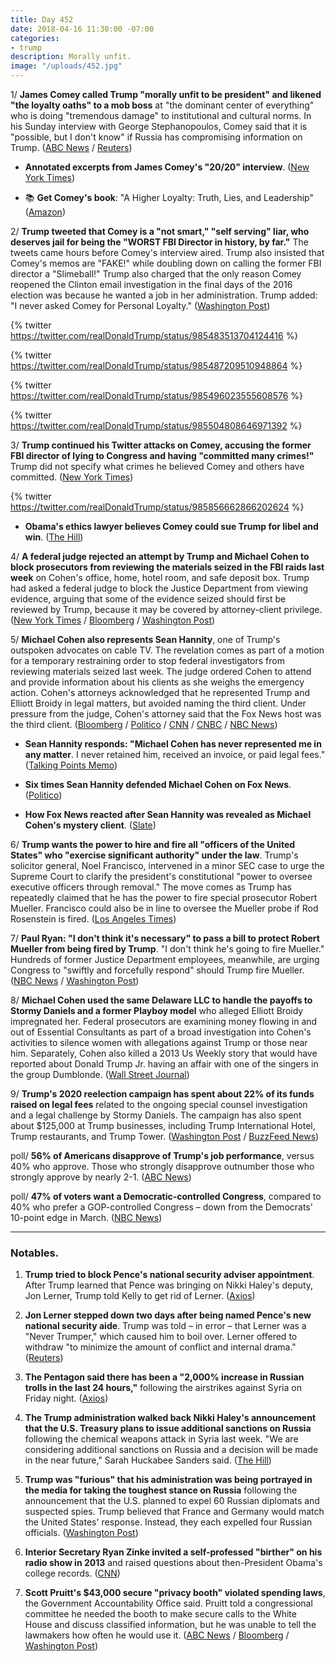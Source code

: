 ```yaml
---
title: Day 452
date: 2018-04-16 11:30:00 -07:00
categories:
- trump
description: Morally unfit.
image: "/uploads/452.jpg"
---
```


1/ **James Comey called Trump "morally unfit to be president" and likened "the loyalty oaths" to a mob boss** at "the dominant center of everything" who is doing "tremendous damage" to institutional and cultural norms. In his Sunday interview with George Stephanopoulos, Comey said that it is "possible, but I don't know" if Russia has compromising information on Trump. ([ABC News](http://abcnews.go.com/Site/transcript-james-comeys-interview-abc-news-chief-anchor/story?id=54488723) / [Reuters](https://www.reuters.com/article/us-usa-comey-book/fired-fbi-director-comey-says-trump-morally-unfit-abc-news-interview-idUSKBN1HM0O5))

* **Annotated excerpts from James Comey's "20/20" interview**. ([New York Times](https://www.nytimes.com/2018/04/15/us/politics/comey-abc-interview-excerpts.html))

* 📚 **Get Comey's book**: "A Higher Loyalty: Truth, Lies, and Leadership" ([Amazon](https://amzn.to/2JNqHUK))

2/ **Trump tweeted that Comey is a "not smart," "self serving" liar, who deserves jail for being the "WORST FBI Director in history, by far."** The tweets came hours before Comey's interview aired. Trump also insisted that Comey's memos are "FAKE!" while doubling down on calling the former FBI director a "Slimeball!" Trump also charged that the only reason Comey reopened the Clinton email investigation in the final days of the 2016 election was because he wanted a job in her administration. Trump added: "I never asked Comey for Personal Loyalty." ([Washington Post](https://www.washingtonpost.com/politics/trump-assails-comey-in-tweetstorm-calls-for-ex-fbi-director-to-be-imprisoned/2018/04/15/af00c178-40af-11e8-ad8f-27a8c409298b_story.html?utm_term=.339b68a029df))

{% twitter https://twitter.com/realDonaldTrump/status/985483513704124416 %}

{% twitter https://twitter.com/realDonaldTrump/status/985487209510948864 %}

{% twitter https://twitter.com/realDonaldTrump/status/985496023555608576 %}

{% twitter https://twitter.com/realDonaldTrump/status/985504808646971392 %}

3/ **Trump continued his Twitter attacks on Comey, accusing the former FBI director of lying to Congress and having "committed many crimes!"** Trump did not specify what crimes he believed Comey and others have committed. ([New York Times](https://www.nytimes.com/2018/04/16/us/politics/trump-comey-clinton.html))

{% twitter https://twitter.com/realDonaldTrump/status/985856662866202624 %}

* **Obama's ethics lawyer believes Comey could sue Trump for libel and win**. ([The Hill](http://thehill.com/homenews/administration/383349-obama-ethics-chief-comey-could-sue-trump-for-libel-and-might-win))

4/ **A federal judge rejected an attempt by Trump and Michael Cohen to block prosecutors from reviewing the materials seized in the FBI raids last week** on Cohen's office, home, hotel room, and safe deposit box. Trump had asked a federal judge to block the Justice Department from viewing evidence, arguing that some of the evidence seized should first be reviewed by Trump, because it may be covered by attorney-client privilege. ([New York Times](https://www.nytimes.com/2018/04/16/nyregion/michael-cohen-court-hearing.html) / [Bloomberg](https://www.bloomberg.com/news/articles/2018-04-16/trump-seeks-to-delay-his-own-justice-department-in-cohen-probe) / [Washington Post](https://www.washingtonpost.com/world/national-security/trump-wants-to-review-material-seized-from-personal-lawyer-before-federal-investigators/2018/04/15/c927d9f4-4115-11e8-bba2-0976a82b05a2_story.html))

5/ **Michael Cohen also represents Sean Hannity**, one of Trump's outspoken advocates on cable TV. The revelation comes as part of a motion for a temporary restraining order to stop federal investigators from reviewing materials seized last week. The judge ordered Cohen to attend and provide information about his clients as she weighs the emergency action. Cohen's attorneys acknowledged that he represented Trump and Elliott Broidy in legal matters, but avoided naming the third client. Under pressure from the judge, Cohen's attorney said that the Fox News host was the third client. ([Bloomberg](https://www.bloomberg.com/news/articles/2018-04-16/fox-news-s-hannity-shares-lawyer-with-president-he-defends-on-tv) / [Politico](https://www.politico.com/story/2018/04/16/michael-cohen-client-list-526288) / [CNN](https://www.cnn.com/2018/04/16/politics/michael-cohen-hearing/index.html) / [CNBC](https://www.cnbc.com/2018/04/16/trump-lawyer-michael-cohen-refuses-to-identify-clients-as-court-faceoff-looms.html) / [NBC News](https://www.nbcnews.com/politics/donald-trump/trump-wants-review-some-materials-seized-cohen-fbi-raid-n866226))

* **Sean Hannity responds: "Michael Cohen has never represented me in any matter**. I never retained him, received an invoice, or paid legal fees." ([Talking Points Memo](https://talkingpointsmemo.com/livewire/sean-hannity-revealed-to-be-third-cohen-client))

* **Six times Sean Hannity defended Michael Cohen on Fox News**. ([Politico](https://www.politico.com/video/2018/04/16/six-times-sean-hannity-defended-michael-cohen-on-fox-news-065803))

* **How Fox News reacted after Sean Hannity was revealed as Michael Cohen's mystery client**. ([Slate](https://slate.com/news-and-politics/2018/04/fox-news-live-reaction-when-sean-hannity-named-as-michael-cohen-client.html))

6/ **Trump wants the power to hire and fire all "officers of the United States" who "exercise significant authority" under the law**. Trump's solicitor general, Noel Francisco, intervened in a minor SEC case to urge the Supreme Court to clarify the president's constitutional "power to oversee executive officers through removal." The move comes as Trump has repeatedly claimed that he has the power to fire special prosecutor Robert Mueller. Francisco could also be in line to oversee the Mueller probe if Rod Rosenstein is fired. ([Los Angeles Times](http://www.latimes.com/politics/la-na-pol-court-trump-fire-20180415-story.html))

7/ **Paul Ryan: "I don't think it's necessary" to pass a bill to protect Robert Mueller from being fired by Trump**. "I don't think he's going to fire Mueller." Hundreds of former Justice Department employees, meanwhile, are urging Congress to "swiftly and forcefully respond" should Trump fire Mueller. ([NBC News](https://www.nbcnews.com/politics/congress/paul-ryan-not-necessary-bring-bill-protect-mueller-n866086) / [Washington Post](https://www.washingtonpost.com/news/politics/wp/2018/04/14/congress-should-forcefully-respond-if-trump-fires-mueller-245-former-doj-officials-say/))

8/ **Michael Cohen used the same Delaware LLC to handle the payoffs to Stormy Daniels and a former Playboy model** who alleged Elliott Broidy impregnated her. Federal prosecutors are examining money flowing in and out of Essential Consultants as part of a broad investigation into Cohen's activities to silence women with allegations against Trump or those near him. Separately, Cohen also killed a 2013 Us Weekly story that would have reported about Donald Trump Jr. having an affair with one of the singers in the group Dumblonde. ([Wall Street Journal](https://www.wsj.com/articles/trump-lawyer-michael-cohen-used-the-same-delaware-company-for-payment-deals-to-two-women-1523835216))

9/ **Trump's 2020 reelection campaign has spent about 22% of its funds raised on legal fees** related to the ongoing special counsel investigation and a legal challenge by Stormy Daniels. The campaign has also spent about $125,000 at Trump businesses, including Trump International Hotel, Trump restaurants, and Trump Tower. ([Washington Post](https://www.washingtonpost.com/politics/trumps-reelection-committee-has-spent-more-than-1-out-of-every-5-on-legal-fees-this-year/2018/04/15/2a9248e8-40f1-11e8-8569-26fda6b404c7_story.html) / [BuzzFeed News](https://www.buzzfeed.com/tariniparti/trump-campaign-spending))

poll/ **56% of Americans disapprove of Trump's job performance**, versus 40% who approve. Those who strongly disapprove outnumber those who strongly approve by nearly 2-1. ([ABC News](http://abcnews.go.com/Politics/economy-helps-trump-approval-personality-women-poll/story?id=54445035))

poll/ **47% of voters want a Democratic-controlled Congress**, compared to 40% who prefer a GOP-controlled Congress – down from the Democrats' 10-point edge in March. ([NBC News](https://www.nbcnews.com/politics/first-read/poll-shows-democrats-have-midterm-intensity-advantage-no-knockout-yet-n865916))

---

### Notables.

1. **Trump tried to block Pence's national security adviser appointment**. After Trump learned that Pence was bringing on Nikki Haley's deputy, Jon Lerner, Trump told Kelly to get rid of Lerner. ([Axios](https://www.axios.com/trump-pence-block-national-security-lerner-haley-1256a68a-718e-42e2-a4d5-e52b7d86b402.html))

2. **Jon Lerner stepped down two days after being named Pence's new national security aide**. Trump was told – in error – that Lerner was a "Never Trumper," which caused him to boil over. Lerner offered to withdraw "to minimize the amount of conflict and internal drama." ([Reuters](https://www.reuters.com/article/us-usa-trump-pence/after-trump-drama-new-pence-national-security-aide-steps-down-idUSKBN1HN0CF))

3. **The Pentagon said there has been a "2,000% increase in Russian trolls in the last 24 hours,"** following the airstrikes against Syria on Friday night. ([Axios](https://www.axios.com/russian-bots-increase-2195bf68-567c-4466-a705-17e69d4b6cad.html))

4. **The Trump administration walked back Nikki Haley's announcement that the U.S. Treasury plans to issue additional sanctions on Russia** following the chemical weapons attack in Syria last week. "We are considering additional sanctions on Russia and a decision will be made in the near future," Sarah Huckabee Sanders said. ([The Hill](http://thehill.com/policy/national-security/383354-white-house-walks-back-haley-announcement-on-russian-sanctions-for))

5. **Trump was "furious" that his administration was being portrayed in the media for taking the toughest stance on Russia** following the announcement that the U.S. planned to expel 60 Russian diplomats and suspected spies. Trump believed that France and Germany would match the United States' response. Instead, they each expelled four Russian officials. ([Washington Post](https://www.washingtonpost.com/world/national-security/trump-a-reluctant-hawk-has-battled-his-top-aides-on-russia-and-lost/2018/04/15/a91e850a-3f1b-11e8-974f-aacd97698cef_story.html))

6. **Interior Secretary Ryan Zinke invited a self-professed "birther" on his radio show in 2013** and raised questions about then-President Obama's college records. ([CNN](https://www.cnn.com/2018/04/16/politics/kfile-ryan-zinke-radio-birther/index.html))

7. **Scott Pruitt's $43,000 secure "privacy booth" violated spending laws**, the Government Accountability Office said. Pruitt told a congressional committee he needed the booth to make secure calls to the White House and discuss classified information, but he was unable to tell the lawmakers how often he would use it. ([ABC News](http://abcnews.go.com/Politics/epa-broke-spending-law-pruitt-phone-booth-government/story?id=54501480) / [Bloomberg](https://www.bloomberg.com/news/articles/2018-04-16/epa-chief-s-43-000-secure-phone-found-to-break-spending-laws) / [Washington Post](https://www.washingtonpost.com/news/energy-environment/wp/2018/04/16/scott-pruitts-43000-soundproof-phone-booth-violated-spending-laws-federal-watchdog-finds/))
